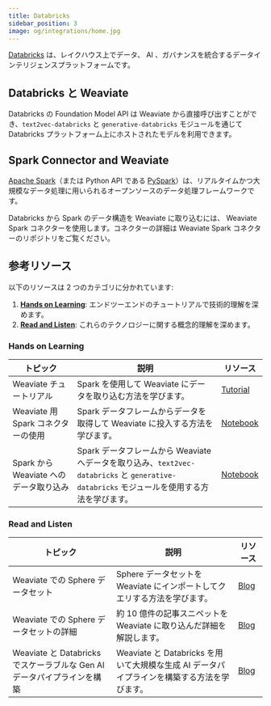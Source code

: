 ```yaml
---
title: Databricks
sidebar_position: 3
image: og/integrations/home.jpg
---
```


[Databricks](https://www.databricks.com/) は、レイクハウス上でデータ、 AI 、ガバナンスを統合するデータインテリジェンスプラットフォームです。

## Databricks と Weaviate

 Databricks の Foundation Model API は Weaviate から直接呼び出すことができ、`text2vec-databricks` と `generative-databricks` モジュールを通じて Databricks プラットフォーム上にホストされたモデルを利用できます。

## Spark Connector and Weaviate

[Apache Spark](https://spark.apache.org/docs/latest/api/python/index.html)（または Python API である [PySpark](https://spark.apache.org/docs/latest/api/python/index.html#:~:text=PySpark%20is%20the%20Python%20API,for%20interactively%20analyzing%20your%20data.)）は、リアルタイムかつ大規模なデータ処理に用いられるオープンソースのデータ処理フレームワークです。 

 Databricks から Spark のデータ構造を Weaviate に取り込むには、 Weaviate Spark コネクターを使用します。コネクターの詳細は Weaviate Spark コネクターのリポジトリをご覧ください。

## 参考リソース 
以下のリソースは 2 つのカテゴリに分かれています:  
1. [**Hands on Learning**](#hands-on-learning): エンドツーエンドのチュートリアルで技術的理解を深めます。  
2. [**Read and Listen**](#read-and-listen): これらのテクノロジーに関する概念的理解を深めます。  

### Hands on Learning

| トピック | 説明 | リソース | 
| --- | --- | --- |
| Weaviate チュートリアル | Spark を使用して Weaviate にデータを取り込む方法を学びます。 | [Tutorial](/weaviate/tutorials/spark-connector) |
| Weaviate 用 Spark コネクターの使用 | Spark データフレームからデータを取得して Weaviate に投入する方法を学びます。 | [Notebook](https://github.com/weaviate/recipes/blob/main/integrations/data-platforms/spark/spark-connector.ipynb) |
| Spark から Weaviate へのデータ取り込み | Spark データフレームから Weaviate へデータを取り込み、`text2vec-databricks` と `generative-databricks` モジュールを使用する方法を学びます。 | [Notebook](https://github.com/weaviate/recipes/blob/main/integrations/data-platforms/databricks/databricks-spark-connector.ipynb) |

### Read and Listen 

| トピック | 説明 | リソース | 
| --- | --- | --- |
| Weaviate での Sphere データセット | Sphere データセットを Weaviate にインポートしてクエリする方法を学びます。 | [Blog](https://weaviate.io/blog/sphere-dataset-in-weaviate) |
| Weaviate での Sphere データセットの詳細 | 約 10 億件の記事スニペットを Weaviate に取り込んだ詳細を解説します。 | [Blog](https://weaviate.io/blog/details-behind-the-sphere-dataset-in-weaviate) |
| Weaviate と Databricks でスケーラブルな Gen AI データパイプラインを構築 | Weaviate と Databricks を用いて大規模な生成 AI データパイプラインを構築する方法を学びます。 | [Blog](https://weaviate.io/blog/genai-apps-with-weaviate-and-databricks) |


